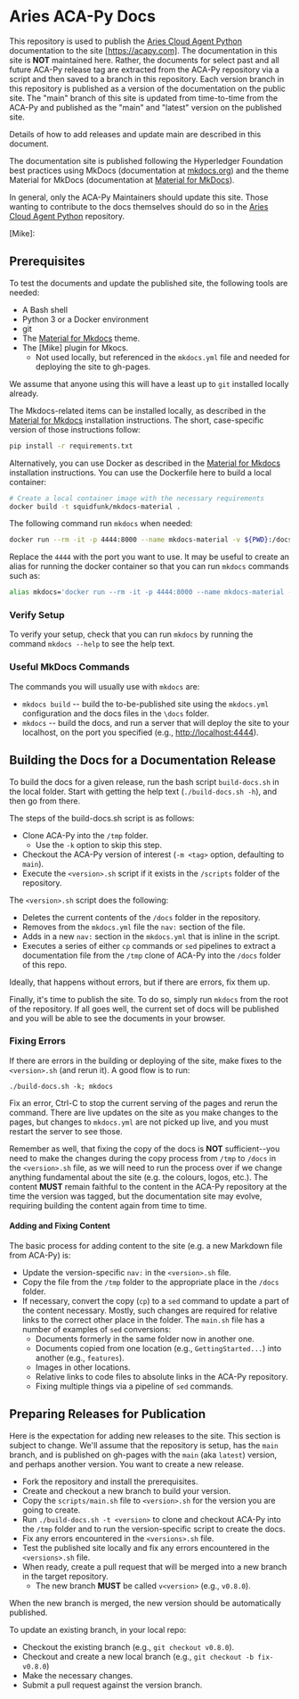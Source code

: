 # Aries ACA-Py Docs

This repository is used to publish the [Aries Cloud Agent Python] documentation to
the site [https://acapy.com]. The documentation in this site is **NOT**
maintained here. Rather, the documents for select past and all future ACA-Py
release tag are extracted from the ACA-Py repository via a script and then saved
to a branch in this repository. Each version branch in this repository is published as a
version of the documentation on the public site. The "main" branch of this site
is updated from time-to-time from the ACA-Py and published as the "main" and "latest" version
on the published site.

[Aries Cloud Agent Python]: https://github.com/hyperledger/aries-cloudagent-python

Details of how to add releases and update main are described in this document.

The documentation site is published following the Hyperledger Foundation best
practices using MkDocs (documentation at [mkdocs.org](https://www.mkdocs.org/))
and the theme Material for MkDocs (documentation at [Material for MkDocs]).

In general, only the ACA-Py Maintainers should update this site. Those wanting
to contribute to the docs themselves should do so in the [Aries Cloud Agent
Python] repository.

[Material for MkDocs]: https://squidfunk.github.io/mkdocs-material/
[Mike]: 

## Prerequisites

To test the documents and update the published site, the following tools are needed:

- A Bash shell
- Python 3 or a Docker environment
- git
- The [Material for Mkdocs] theme.
- The [Mike] plugin for Mkocs.
  - Not used locally, but referenced in the `mkdocs.yml` file and needed for
    deploying the site to gh-pages.

We assume that anyone using this will have a least up to `git` installed locally already.

The Mkdocs-related items can be installed locally, as described in the [Material
for Mkdocs] installation instructions. The short, case-specific version of those
instructions follow:

```bash
pip install -r requirements.txt
```

Alternatively, you can use Docker as described in the [Material for Mkdocs]
installation instructions. You can use the Dockerfile here to build a local
container:

```bash
# Create a local container image with the necessary requirements
docker build -t squidfunk/mkdocs-material .
```

The following command run `mkdocs` when needed:

```bash
docker run --rm -it -p 4444:8000 --name mkdocs-material -v ${PWD}:/docs squidfunk/mkdocs-material
```

Replace the `4444` with the port you want to use.  It may be useful to create an alias for running
the docker container so that you can run `mkdocs` commands such as:

```bash
alias mkdocs='docker run --rm -it -p 4444:8000 --name mkdocs-material -v ${PWD}:/docs squidfunk/mkdocs-material'
```

### Verify Setup

To verify your setup, check that you can run `mkdocs` by running the command `mkdocs --help` to see the help text.

### Useful MkDocs Commands

The commands you will usually use with `mkdocs` are:

- `mkdocs build` -- build the to-be-published site using the `mkdocs.yml` configuration and the docs files in the `\docs` folder.
- `mkdocs` -- build the docs, and run a server that will deploy the site to your
  localhost, on the port you specified (e.g.,
  [http://localhost:4444](http://localhost:4444)).

## Building the Docs for a Documentation Release

To build the docs for a given release, run the bash script `build-docs.sh` in the local folder. Start with getting
the help text (`./build-docs.sh -h`), and then go from there.

The steps of the build-docs.sh script is as follows:

- Clone ACA-Py into the `/tmp` folder.
  - Use the `-k` option to skip this step.
- Checkout the ACA-Py version of interest (`-m <tag>` option, defaulting to `main`).
- Execute the `<version>.sh` script if it exists in the `/scripts` folder of the repository.

The `<version>.sh` script does the following:

- Deletes the current contents of the `/docs` folder in the repository.
- Removes from the `mkdocs.yml` file the `nav:` section of the file.
- Adds in a new `nav:` section in the `mkdocs.yml` that is inline in the script.
- Executes a series of either `cp` commands or `sed` pipelines to extract a
  documentation file from the `/tmp` clone of ACA-Py into the `/docs` folder of
  this repo.

Ideally, that happens without errors, but if there are errors, fix them up.

Finally, it's time to publish the site. To do so, simply run `mkdocs` from
the root of the repository. If all goes well, the current set of docs will
be published and you will be able to see the documents in your browser.

### Fixing Errors

If there are errors in the building or deploying of the site, make fixes to the
`<version>.sh` (and rerun it). A good flow is to run:

`./build-docs.sh -k; mkdocs`

Fix an error, Ctrl-C to stop the current serving of the pages and rerun the command.
There are live updates on the site as you make changes to the pages, but changes
to `mkdocs.yml` are not picked up live, and you must restart the server to see those.

Remember as well, that fixing the copy of the docs is **NOT** sufficient--you need
to make the changes during the copy process from `/tmp` to `/docs` in the `<version>.sh`
file, as we will need to run the process over if we change anything fundamental about the
site (e.g. the colours, logos, etc.). The content **MUST** remain faithful to the content
in the ACA-Py repository at the time the version was tagged, but the documentation site
may evolve, requiring building the content again from time to time.

#### Adding and Fixing Content

The basic process for adding content to the site (e.g. a new Markdown file from ACA-Py) is:

- Update the version-specific `nav:` in the `<version>.sh` file.
- Copy the file from the `/tmp` folder to the appropriate place in the `/docs` folder.
- If necessary, convert the copy (`cp`) to a `sed` command to update a part of the content
necessary. Mostly, such changes are required for relative links to the correct other place in the
folder.  The `main.sh` file has a number of examples of `sed` conversions:
  - Documents formerly in the same folder now in another one.
  - Documents copied from one location (e.g., `GettingStarted...`) into another (e.g., `features`).
  - Images in other locations.
  - Relative links to code files to absolute links in the ACA-Py repository.
  - Fixing multiple things via a pipeline of `sed` commands.

## Preparing Releases for Publication

Here is the expectation for adding new releases to the site. This section is subject to change.
We'll assume that the repository is setup, has the `main` branch, and is published on gh-pages
with the `main` (aka `latest`) version, and perhaps another version. You want to create a new
release.

- Fork the repository and install the prerequisites.
- Create and checkout a new branch to build your version.
- Copy the `scripts/main.sh` file to `<version>.sh` for the version you are going to create.
- Run `./build-docs.sh -t <version>` to clone and checkout ACA-Py into the `/tmp` folder
and to run the version-specific script to create the docs.
- Fix any errors encountered in the `<versions>.sh` file.
- Test the published site locally and fix any errors encountered in the `<versions>.sh` file.
- When ready, create a pull request that will be merged into a new branch in the target repository.
  - The new branch **MUST** be called `v<version>` (e.g., `v0.8.0`).

When the new branch is merged, the new version should be automatically published.

To update an existing branch, in your local repo:

- Checkout the existing branch (e.g., `git checkout v0.8.0`).
- Checkout and create a new local branch (e.g., `git checkout -b fix-v0.8.0`)
- Make the necessary changes.
- Submit a pull request against the version branch.
